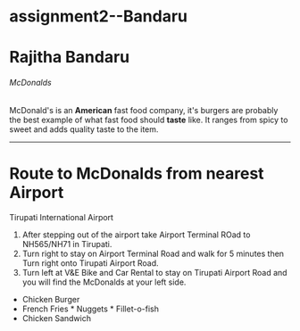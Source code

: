# assignment2--Bandaru
# Rajitha Bandaru
###### McDonalds
McDonald's is an **American** fast food company, it's burgers are probably the best example of what fast food should **taste** like. It ranges from spicy to sweet and adds quality taste to the item.

---

# Route to McDonalds from nearest Airport
Tirupati International Airport

1. After stepping out of the airport take Airport Terminal ROad to NH565/NH71 in Tirupati.
2. Turn right to stay on Airport Terminal Road and walk for 5 minutes then Turn right onto Tirupati Airport Road.
3. Turn left at V&E Bike and Car Rental to stay on Tirupati Airport Road and you will find the McDonalds at your left side.

* Chicken Burger
* French Fries
       * Nuggets
       * Fillet-o-fish
* Chicken Sandwich